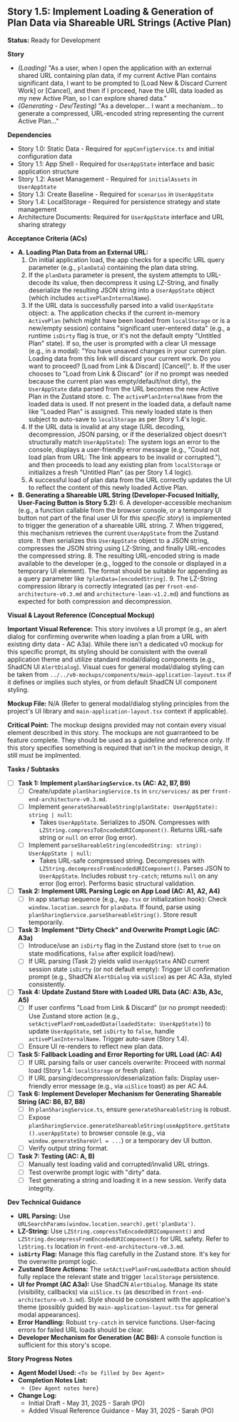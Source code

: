 ## Story 1.5: Implement Loading & Generation of Plan Data via Shareable URL Strings (Active Plan)

**Status:** Ready for Development

**Story**
- *(Loading)* "As a user, when I open the application with an external shared URL containing plan data, if my current Active Plan contains significant data, I want to be prompted to [Load New & Discard Current Work] or [Cancel], and then if I proceed, have the URL data loaded as my new Active Plan, so I can explore shared data."
- *(Generating - Dev/Testing)* "As a developer... I want a mechanism... to generate a compressed, URL-encoded string representing the current Active Plan..."

**Dependencies**
- Story 1.0: Static Data - Required for `appConfigService.ts` and initial configuration data
- Story 1.1: App Shell - Required for `UserAppState` interface and basic application structure
- Story 1.2: Asset Management - Required for `initialAssets` in `UserAppState`
- Story 1.3: Create Baseline - Required for `scenarios` in `UserAppState`
- Story 1.4: LocalStorage - Required for persistence strategy and state management
- Architecture Documents: Required for `UserAppState` interface and URL sharing strategy

**Acceptance Criteria (ACs)**

* **A. Loading Plan Data from an External URL:**
    1.  On initial application load, the app checks for a specific URL query parameter (e.g., `planData`) containing the plan data string.
    2.  If the `planData` parameter is present, the system attempts to URL-decode its value, then decompress it using LZ-String, and finally deserialize the resulting JSON string into a `UserAppState` object (which includes `activePlanInternalName`).
    3.  If the URL data is successfully parsed into a valid `UserAppState` object:
        a.  The application checks if the current in-memory `ActivePlan` (which might have been loaded from `localStorage` or is a new/empty session) contains "significant user-entered data" (e.g., a runtime `isDirty` flag is true, or it's not the default empty "Untitled Plan" state). If so, the user is prompted with a clear UI message (e.g., in a modal): "You have unsaved changes in your current plan. Loading data from this link will discard your current work. Do you want to proceed? [Load from Link & Discard] [Cancel]".
        b.  If the user chooses to "Load from Link & Discard" (or if no prompt was needed because the current plan was empty/default/not dirty), the `UserAppState` data parsed from the URL becomes the new Active Plan in the Zustand store.
        c.  The `activePlanInternalName` from the loaded data is used. If not present in the loaded data, a default name like "Loaded Plan" is assigned. This newly loaded state is then subject to auto-save to `localStorage` as per Story 1.4's logic.
    4.  If the URL data is invalid at any stage (URL decoding, decompression, JSON parsing, or if the deserialized object doesn't structurally match `UserAppState`): The system logs an error to the console, displays a user-friendly error message (e.g., "Could not load plan from URL: The link appears to be invalid or corrupted."), and then proceeds to load any existing plan from `localStorage` or initializes a fresh "Untitled Plan" (as per Story 1.4 logic).
    5.  A successful load of plan data from the URL correctly updates the UI to reflect the content of this newly loaded Active Plan.
* **B. Generating a Shareable URL String (Developer-Focused Initially, User-Facing Button is Story 5.2):**
    6.  A developer-accessible mechanism (e.g., a function callable from the browser console, or a temporary UI button not part of the final user UI for *this specific story*) is implemented to trigger the generation of a shareable URL string.
    7.  When triggered, this mechanism retrieves the current `UserAppState` from the Zustand store. It then serializes this `UserAppState` object to a JSON string, compresses the JSON string using LZ-String, and finally URL-encodes the compressed string.
    8.  The resulting URL-encoded string is made available to the developer (e.g., logged to the console or displayed in a temporary UI element). The format should be suitable for appending as a query parameter like `?planData=[encodedString]`.
    9.  The LZ-String compression library is correctly integrated (as per `front-end-architecture-v0.3.md` and `architecture-lean-v1.2.md`) and functions as expected for both compression and decompression.

**Visual & Layout Reference (Conceptual Mockup)**

**Important Visual Reference:** This story involves a UI prompt (e.g., an alert dialog for confirming overwrite when loading a plan from a URL with existing dirty data - AC A3a). While there isn't a dedicated v0 mockup for this specific prompt, its styling should be consistent with the overall application theme and utilize standard modal/dialog components (e.g., ShadCN UI `AlertDialog`). Visual cues for general modal/dialog styling can be taken from `../../v0-mockups/components/main-application-layout.tsx` if it defines or implies such styles, or from default ShadCN UI component styling.

**Mockup File:** N/A (Refer to general modal/dialog styling principles from the project's UI library and `main-application-layout.tsx` context if applicable).

**Critical Point:** The mockup designs provided may not contain every visual element described in this story. The mockups are not guarranteed to be feature complete. They should be used as a guideline and reference only. If this story specifies something is required that isn't in the mockup design, it still must be implmented.

**Tasks / Subtasks**
- [ ] **Task 1: Implement `planSharingService.ts` (AC: A2, B7, B9)**
    - [ ] Create/update `planSharingService.ts` in `src/services/` as per `front-end-architecture-v0.3.md`.
    - [ ] Implement `generateShareableString(planState: UserAppState): string | null`:
        - Takes `UserAppState`. Serializes to JSON. Compresses with `LZString.compressToEncodedURIComponent()`. Returns URL-safe string or `null` on error (log error).
    - [ ] Implement `parseShareableString(encodedString: string): UserAppState | null`:
        - Takes URL-safe compressed string. Decompresses with `LZString.decompressFromEncodedURIComponent()`. Parses JSON to `UserAppState`. Includes robust `try-catch`; returns `null` on any error (log error). Performs basic structural validation.
- [ ] **Task 2: Implement URL Parsing Logic on App Load (AC: A1, A2, A4)**
    - [ ] In app startup sequence (e.g., `App.tsx` or initialization hook): Check `window.location.search` for `planData`. If found, parse using `planSharingService.parseShareableString()`. Store result temporarily.
- [ ] **Task 3: Implement "Dirty Check" and Overwrite Prompt Logic (AC: A3a)**
    - [ ] Introduce/use an `isDirty` flag in the Zustand store (set to `true` on state modifications, `false` after explicit load/new).
    - [ ] If URL parsing (Task 2) yields valid `UserAppState` AND current session state `isDirty` (or not default empty): Trigger UI confirmation prompt (e.g., ShadCN `AlertDialog` via `uiSlice`) as per AC A3a, styled consistently.
- [ ] **Task 4: Update Zustand Store with Loaded URL Data (AC: A3b, A3c, A5)**
    - [ ] If user confirms "Load from Link & Discard" (or no prompt needed): Use Zustand store action (e.g., `setActivePlanFromLoadedData(loadedState: UserAppState)`) to update `UserAppState`, set `isDirty` to `false`, handle `activePlanInternalName`. Trigger auto-save (Story 1.4).
    - [ ] Ensure UI re-renders to reflect new plan data.
- [ ] **Task 5: Fallback Loading and Error Reporting for URL Load (AC: A4)**
    - [ ] If URL parsing fails or user cancels overwrite: Proceed with normal load (Story 1.4: `localStorage` or fresh plan).
    - [ ] If URL parsing/decompression/deserialization fails: Display user-friendly error message (e.g., via `uiSlice` toast) as per AC A4.
- [ ] **Task 6: Implement Developer Mechanism for Generating Shareable String (AC: B6, B7, B8)**
    - [ ] In `planSharingService.ts`, ensure `generateShareableString` is robust.
    - [ ] Expose `planSharingService.generateShareableString(useAppStore.getState().userAppState)` to browser console (e.g., via `window.generateShareUrl = ...`) or a temporary dev UI button.
    - [ ] Verify output string format.
- [ ] **Task 7: Testing (AC: A, B)**
    - [ ] Manually test loading valid and corrupted/invalid URL strings.
    - [ ] Test overwrite prompt logic with "dirty" data.
    - [ ] Test generating a string and loading it in a new session. Verify data integrity.

**Dev Technical Guidance**
-   **URL Parsing:** Use `URLSearchParams(window.location.search).get('planData')`.
-   **LZ-String:** Use `LZString.compressToEncodedURIComponent()` and `LZString.decompressFromEncodedURIComponent()` for URL safety. Refer to `lzString.ts` location in `front-end-architecture-v0.3.md`.
-   **`isDirty` Flag:** Manage this flag carefully in the Zustand store. It's key for the overwrite prompt logic.
-   **Zustand Store Actions:** The `setActivePlanFromLoadedData` action should fully replace the relevant state and trigger `localStorage` persistence.
-   **UI for Prompt (AC A3a):** Use ShadCN `AlertDialog`. Manage its state (visibility, callbacks) via `uiSlice.ts` (as described in `front-end-architecture-v0.3.md`). Style should be consistent with the application's theme (possibly guided by `main-application-layout.tsx` for general modal appearances).
-   **Error Handling:** Robust `try-catch` in service functions. User-facing errors for failed URL loads should be clear.
-   **Developer Mechanism for Generation (AC B6):** A console function is sufficient for this story's scope.

**Story Progress Notes**
* **Agent Model Used:** `<To be filled by Dev Agent>`
* **Completion Notes List:**
    * `{Dev Agent notes here}`
* **Change Log:**
    * Initial Draft - May 31, 2025 - Sarah (PO)
    * Added Visual Reference Guidance - May 31, 2025 - Sarah (PO)
